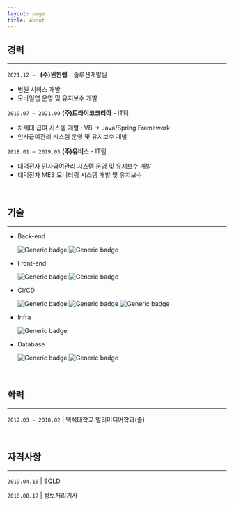 ```yaml
---
layout: page
title: About
---
```






## 경력
- - -
`2021.12 ~ ` **(주)윈윈랩** - 솔루션개발팀

* 병원 서비스 개발
* 모바일앱 운영 및 유지보수 개발

`2019.07 ~ 2021.09` **(주)트라이코코리아** - IT팀

* 차세대 급여 시스템 개발 : VB → Java/Spring Framework
* 인사급여관리 시스템 운영 및 유지보수 개발

`2018.01 ~ 2019.03` **(주)유비스** - IT팀

* 대덕전자 인사급여관리 시스템 운영 및 유지보수 개발
* 대덕전자 MES 모니터링 시스템 개발 및 유지보수

<br>

## 기술
- - -
- Back-end
  
  ![Generic badge](https://img.shields.io/badge/-java-99ff99?style=for-the-badge&logo=java&logoColor=black)  ![Generic badge](https://img.shields.io/badge/-Spring-99ff99?style=for-the-badge&logo=spring&logoColor=black)  
  
* Front-end
  
  ![Generic badge](https://img.shields.io/badge/-javascript-cce6ff?style=for-the-badge&logo=javascript&logoColor=black) ![Generic badge](https://img.shields.io/badge/-jquery-cce6ff?style=for-the-badge&logo=jquery&logoColor=black)

* CI/CD

  ![Generic badge](https://img.shields.io/badge/-Subversion-654FF0?style=for-the-badge&logo=Subversion&logoColor=white) ![Generic badge](https://img.shields.io/badge/-GIT-654FF0?style=for-the-badge&logo=Github&logoColor=white) ![Generic badge](https://img.shields.io/badge/-Jenkins-654FF0?style=for-the-badge&logo=Jenkins&logoColor=white)

* Infra

  ![Generic badge](https://img.shields.io/badge/-AWS-ffcc66?style=for-the-badge&logo=Oracle&logoColor=black)

* Database
  
  ![Generic badge](https://img.shields.io/badge/-Oracle-FA5C5C?style=for-the-badge&logo=Oracle&logoColor=black)  ![Generic badge](https://img.shields.io/badge/-Mysql-FA5C5C?style=for-the-badge&logo=MySQL&logoColor=black)

<br>

## 학력
- - -
`2012.03 ~ 2018.02`  | 백석대학교 멀티미디어학과(졸)

<br>

## 자격사항
- - -
`2019.04.16`  | SQLD 

`2018.08.17`  | 정보처리기사 